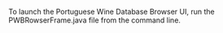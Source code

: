 To launch the Portuguese Wine Database Browser UI, run the PWBRowserFrame.java file from the command line.
